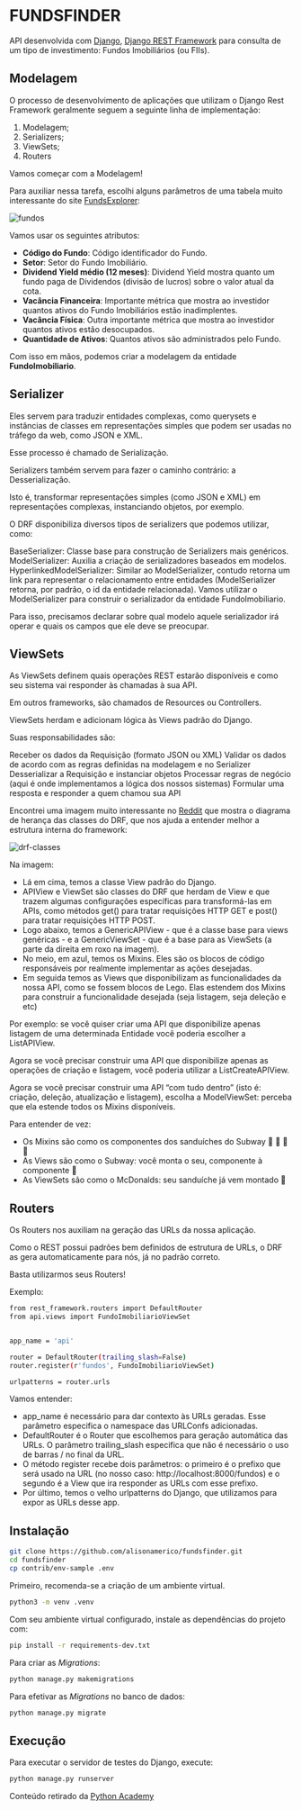 # FUNDSFINDER

API desenvolvida com [Django](https://www.djangoproject.com/), [Django REST Framework](https://www.django-rest-framework.org/) para consulta de um tipo de investimento: Fundos Imobiliários (ou FIIs).

## Modelagem

O processo de desenvolvimento de aplicações que utilizam o Django Rest Framework geralmente seguem a seguinte linha de implementação:

1. Modelagem;
2. Serializers;
3. ViewSets;
4. Routers

Vamos começar com a Modelagem!

Para auxiliar nessa tarefa, escolhi alguns parâmetros de uma tabela muito interessante do site [FundsExplorer](https://www.fundsexplorer.com.br/ranking):

![fundos](img-readme/funds.png)

Vamos usar os seguintes atributos:

- **Código do Fundo**: Código identificador do Fundo.
- **Setor**: Setor do Fundo Imobiliário.
- **Dividend Yield médio (12 meses)**: Dividend Yield mostra quanto um fundo paga de Dividendos (divisão de lucros) sobre o valor atual da cota.
- **Vacância Financeira**: Importante métrica que mostra ao investidor quantos ativos do Fundo Imobiliários estão inadimplentes.
- **Vacância Física**: Outra importante métrica que mostra ao investidor quantos ativos estão desocupados.
- **Quantidade de Ativos**: Quantos ativos são administrados pelo Fundo.

Com isso em mãos, podemos criar a modelagem da entidade **FundoImobiliario**.

## Serializer

Eles servem para traduzir entidades complexas, como querysets e instâncias de classes em representações simples que podem ser usadas no tráfego da web, como JSON e XML.

Esse processo é chamado de Serialização.

Serializers também servem para fazer o caminho contrário: a Desserialização.

Isto é, transformar representações simples (como JSON e XML) em representações complexas, instanciando objetos, por exemplo.

O DRF disponibiliza diversos tipos de serializers que podemos utilizar, como:

BaseSerializer: Classe base para construção de Serializers mais genéricos.
ModelSerializer: Auxilia a criação de serializadores baseados em modelos.
HyperlinkedModelSerializer: Similar ao ModelSerializer, contudo retorna um link para representar o relacionamento entre entidades (ModelSerializer retorna, por padrão, o id da entidade relacionada).
Vamos utilizar o ModelSerializer para construir o serializador da entidade FundoImobiliario.

Para isso, precisamos declarar sobre qual modelo aquele serializador irá operar e quais os campos que ele deve se preocupar.

## ViewSets

As ViewSets definem quais operações REST estarão disponíveis e como seu sistema vai responder às chamadas à sua API.

Em outros frameworks, são chamados de Resources ou Controllers.

ViewSets herdam e adicionam lógica às Views padrão do Django.

Suas responsabilidades são:

Receber os dados da Requisição (formato JSON ou XML)
Validar os dados de acordo com as regras definidas na modelagem e no Serializer
Desserializar a Requisição e instanciar objetos
Processar regras de negócio (aqui é onde implementamos a lógica dos nossos sistemas)
Formular uma resposta e responder a quem chamou sua API

Encontrei uma imagem muito interessante no [Reddit](https://www.reddit.com/r/django/comments/9grsum/a_django_rest_framework_view_inheritance_diagram/) que mostra o diagrama de herança das classes do DRF, que nos ajuda a entender melhor a estrutura interna do framework:

![drf-classes](img-readme/drf-classes.png)

Na imagem:

- Lá em cima, temos a classe View padrão do Django.
- APIView e ViewSet são classes do DRF que herdam de View e que trazem algumas configurações específicas para transformá-las em APIs, como métodos get() para tratar requisições HTTP GET e post() para tratar requisições HTTP POST.
- Logo abaixo, temos a GenericAPIView - que é a classe base para views genéricas - e a GenericViewSet - que é a base para as ViewSets (a parte da direita em roxo na imagem).
- No meio, em azul, temos os Mixins. Eles são os blocos de código responsáveis por realmente implementar as ações desejadas.
- Em seguida temos as Views que disponibilizam as funcionalidades da nossa API, como se fossem blocos de Lego. Elas estendem dos Mixins para construir a funcionalidade desejada (seja listagem, seja deleção e etc)

Por exemplo: se você quiser criar uma API que disponibilize apenas listagem de uma determinada Entidade você poderia escolher a ListAPIView.

Agora se você precisar construir uma API que disponibilize apenas as operações de criação e listagem, você poderia utilizar a ListCreateAPIView.

Agora se você precisar construir uma API “com tudo dentro” (isto é: criação, deleção, atualização e listagem), escolha a ModelViewSet: perceba que ela estende todos os Mixins disponíveis.

Para entender de vez:

- Os Mixins são como os componentes dos sanduíches do Subway :tomato: :bread: :poultry_leg: :meat_on_bone:
- As Views são como o Subway: você monta o seu, componente à componente :bread:
- As ViewSets são como o McDonalds: seu sanduíche já vem montado :hamburger:

## Routers

Os Routers nos auxiliam na geração das URLs da nossa aplicação.

Como o REST possui padrões bem definidos de estrutura de URLs, o DRF as gera automaticamente para nós, já no padrão correto.

Basta utilizarmos seus Routers!

Exemplo:

```bash
from rest_framework.routers import DefaultRouter
from api.views import FundoImobiliarioViewSet


app_name = 'api'

router = DefaultRouter(trailing_slash=False)
router.register(r'fundos', FundoImobiliarioViewSet)

urlpatterns = router.urls
```

Vamos entender:

- app_name é necessário para dar contexto às URLs geradas. Esse parâmetro especifica o namespace das URLConfs adicionadas.
- DefaultRouter é o Router que escolhemos para geração automática das URLs. O parâmetro trailing_slash especifica que não é necessário o uso de barras / no final da URL.
- O método register recebe dois parâmetros: o primeiro é o prefixo que será usado na URL (no nosso caso: http://localhost:8000/fundos) e o segundo é a View que ira responder as URLs com esse prefixo.
- Por último, temos o velho urlpatterns do Django, que utilizamos para expor as URLs desse app.

## Instalação

```bash
git clone https://github.com/alisonamerico/fundsfinder.git
cd fundsfinder
cp contrib/env-sample .env
```

Primeiro, recomenda-se a criação de um ambiente virtual.

```bash
python3 -m venv .venv
```

Com seu ambiente virtual configurado, instale as dependências do projeto com:

```bash
pip install -r requirements-dev.txt
```

Para criar as _Migrations_:

```bash
python manage.py makemigrations
```

Para efetivar as _Migrations_ no banco de dados:

```bash
python manage.py migrate
```

## Execução

Para executar o servidor de testes do Django, execute:

```bash
python manage.py runserver
```

Conteúdo retirado da [Python Academy](https://pythonacademy.com.br/blog/construcao-de-apis-com-django-rest-framework)

